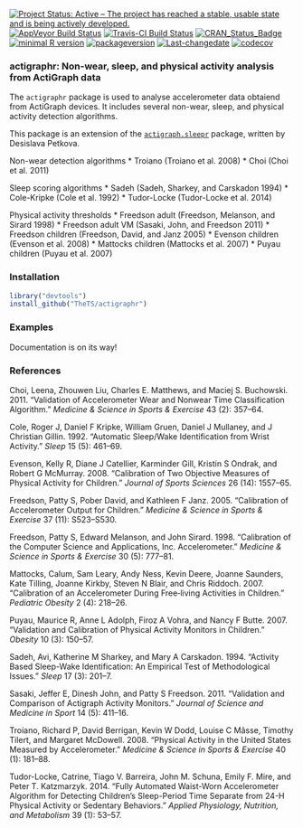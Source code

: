[![Project Status: Active – The project has reached a stable, usable state and is being actively developed.](http://www.repostatus.org/badges/latest/active.svg)](http://www.repostatus.org/#active) [![AppVeyor Build Status](https://ci.appveyor.com/api/projects/status/github/TheTS/actigraph.sleepr?branch=master&svg=true)](https://ci.appveyor.com/project/TheTS/actigraph-sleepr) [![Travis-CI Build Status](https://travis-ci.org/TheTS/actigraph.sleepr.svg?branch=master)](https://travis-ci.org/TheTS/actigraph.sleepr) [![CRAN\_Status\_Badge](http://www.r-pkg.org/badges/version/actigraph.sleepr)](https://cran.r-project.org/package=actigraph.sleepr) [![minimal R version](https://img.shields.io/badge/R%3E%3D-3.2.4-6666ff.svg)](https://cran.r-project.org/) [![packageversion](https://img.shields.io/badge/Package%20version-0.1.0-orange.svg?style=flat-square)](commits/master) [![Last-changedate](https://img.shields.io/badge/last%20change-2018--04--22-yellowgreen.svg)](/commits/master) [![codecov](https://codecov.io/gh/TheTS/actigraph.sleepr/branch/master/graph/badge.svg)](https://codecov.io/gh/TheTS/actigraph.sleepr)

<!-- README.md is generated from README.Rmd. Please edit that file -->
### actigraphr: Non-wear, sleep, and physical activity analysis from ActiGraph data

The `actigraphr` package is used to analyse accelerometer data obtaiend from ActiGraph devices. It includes several non-wear, sleep, and physical activity detection algorithms.

This package is an extension of the [`actigraph.sleepr`](https://github.com/dipetkov/actigraph.sleepr) package, written by Desislava Petkova.

Non-wear detection algorithms \* Troiano (Troiano et al. 2008) \* Choi (Choi et al. 2011)

Sleep scoring algorithms \* Sadeh (Sadeh, Sharkey, and Carskadon 1994) \* Cole-Kripke (Cole et al. 1992) \* Tudor-Locke (Tudor-Locke et al. 2014)

Physical activity thresholds \* Freedson adult (Freedson, Melanson, and Sirard 1998) \* Freedson adult VM (Sasaki, John, and Freedson 2011) \* Freedson children (Freedson, David, and Janz 2005) \* Evenson children (Evenson et al. 2008) \* Mattocks children (Mattocks et al. 2007) \* Puyau children (Puyau et al. 2007)

### Installation

``` r
library("devtools")
install_github("TheTS/actigraphr")
```

### Examples

Documentation is on its way!

### References

Choi, Leena, Zhouwen Liu, Charles E. Matthews, and Maciej S. Buchowski. 2011. “Validation of Accelerometer Wear and Nonwear Time Classification Algorithm.” *Medicine & Science in Sports & Exercise* 43 (2): 357–64.

Cole, Roger J, Daniel F Kripke, William Gruen, Daniel J Mullaney, and J Christian Gillin. 1992. “Automatic Sleep/Wake Identification from Wrist Activity.” *Sleep* 15 (5): 461–69.

Evenson, Kelly R, Diane J Catellier, Karminder Gill, Kristin S Ondrak, and Robert G McMurray. 2008. “Calibration of Two Objective Measures of Physical Activity for Children.” *Journal of Sports Sciences* 26 (14): 1557–65.

Freedson, Patty S, Pober David, and Kathleen F Janz. 2005. “Calibration of Accelerometer Output for Children.” *Medicine & Science in Sports & Exercise* 37 (11): S523–S530.

Freedson, Patty S, Edward Melanson, and John Sirard. 1998. “Calibration of the Computer Science and Applications, Inc. Accelerometer.” *Medicine & Science in Sports & Exercise* 30 (5): 777–81.

Mattocks, Calum, Sam Leary, Andy Ness, Kevin Deere, Joanne Saunders, Kate Tilling, Joanne Kirkby, Steven N Blair, and Chris Riddoch. 2007. “Calibration of an Accelerometer During Free‐living Activities in Children.” *Pediatric Obesity* 2 (4): 218–26.

Puyau, Maurice R, Anne L Adolph, Firoz A Vohra, and Nancy F Butte. 2007. “Validation and Calibration of Physical Activity Monitors in Children.” *Obesity* 10 (3): 150–57.

Sadeh, Avi, Katherine M Sharkey, and Mary A Carskadon. 1994. “Activity Based Sleep-Wake Identification: An Empirical Test of Methodological Issues.” *Sleep* 17 (3): 201–7.

Sasaki, Jeffer E, Dinesh John, and Patty S Freedson. 2011. “Validation and Comparison of Actigraph Activity Monitors.” *Journal of Science and Medicine in Sport* 14 (5): 411–16.

Troiano, Richard P, David Berrigan, Kevin W Dodd, Louise C Mâsse, Timothy Tilert, and Margaret McDowell. 2008. “Physical Activity in the United States Measured by Accelerometer.” *Medicine & Science in Sports & Exercise* 40 (1): 181–88.

Tudor-Locke, Catrine, Tiago V. Barreira, John M. Schuna, Emily F. Mire, and Peter T. Katzmarzyk. 2014. “Fully Automated Waist-Worn Accelerometer Algorithm for Detecting Children’s Sleep-Period Time Separate from 24-H Physical Activity or Sedentary Behaviors.” *Applied Physiology, Nutrition, and Metabolism* 39 (1): 53–57.
